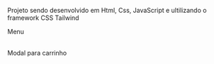 Projeto sendo desenvolvido em Html, Css, JavaScript e ultilizando o framework CSS Tailwind <br>

Menu


<br>
Modal para carrinho


